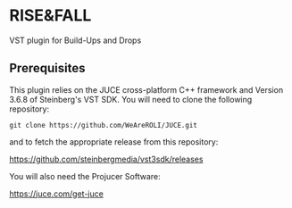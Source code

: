 # RISE&FALL
VST plugin for Build-Ups and Drops

## Prerequisites

This plugin relies on the JUCE cross-platform C++ framework and Version 3.6.8 of Steinberg's VST SDK.
You will need to clone the following repository:

```
git clone https://github.com/WeAreROLI/JUCE.git
```

and to fetch the appropriate release from this repository:

https://github.com/steinbergmedia/vst3sdk/releases

You will also need the Projucer Software:

https://juce.com/get-juce
